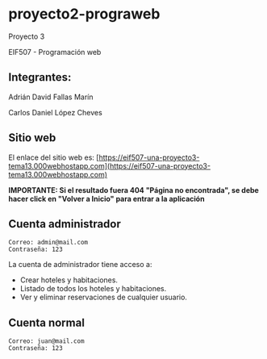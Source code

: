 # proyecto2-prograweb
 
Proyecto 3

EIF507 - Programación web

## Integrantes:

Adrián David Fallas Marín

Carlos Daniel López Cheves

## Sitio web

El enlace del sitio web es: [https://eif507-una-proyecto3-tema13.000webhostapp.com](https://eif507-una-proyecto3-tema13.000webhostapp.com)


**IMPORTANTE: Si el resultado fuera 404 "Página no encontrada", se debe hacer click en "Volver a Inicio" para entrar a la aplicación**

## Cuenta administrador

```
Correo: admin@mail.com
Contraseña: 123
```

La cuenta de administrador tiene acceso a:
    
- Crear hoteles y habitaciones. 
- Listado de todos los hoteles y habitaciones.
- Ver y eliminar reservaciones de cualquier usuario.


## Cuenta normal

```
Correo: juan@mail.com
Contraseña: 123
```